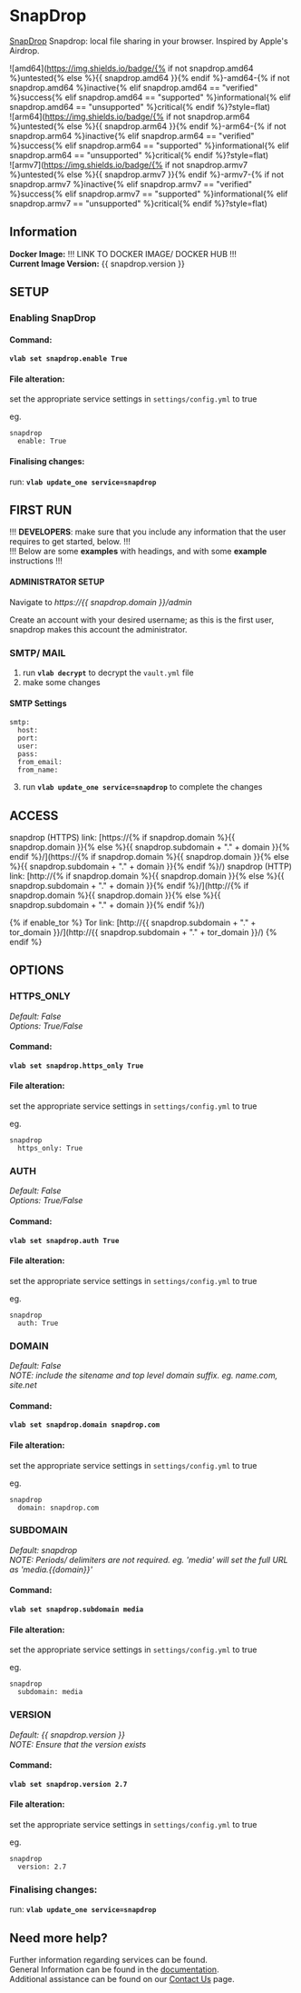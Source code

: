 # SnapDrop

[SnapDrop](https://snapdrop.net) Snapdrop: local file sharing in your browser. Inspired by Apple's Airdrop.

![amd64](https://img.shields.io/badge/{% if not snapdrop.amd64 %}untested{% else %}{{ snapdrop.amd64 }}{% endif %}-amd64-{% if not snapdrop.amd64 %}inactive{% elif snapdrop.amd64 == "verified" %}success{% elif snapdrop.amd64 == "supported" %}informational{% elif snapdrop.amd64 == "unsupported" %}critical{% endif %}?style=flat) <br>
![arm64](https://img.shields.io/badge/{% if not snapdrop.arm64 %}untested{% else %}{{ snapdrop.arm64 }}{% endif %}-arm64-{% if not snapdrop.arm64 %}inactive{% elif snapdrop.arm64 == "verified" %}success{% elif snapdrop.arm64 == "supported" %}informational{% elif snapdrop.arm64 == "unsupported" %}critical{% endif %}?style=flat) <br>
![armv7](https://img.shields.io/badge/{% if not snapdrop.armv7 %}untested{% else %}{{ snapdrop.armv7 }}{% endif %}-armv7-{% if not snapdrop.armv7 %}inactive{% elif snapdrop.armv7 == "verified" %}success{% elif snapdrop.armv7 == "supported" %}informational{% elif snapdrop.armv7 == "unsupported" %}critical{% endif %}?style=flat) <br>

## Information


**Docker Image:** !!! LINK TO DOCKER IMAGE/ DOCKER HUB !!! <br>
**Current Image Version:** {{ snapdrop.version }}

## SETUP

### Enabling SnapDrop

#### Command:

**`vlab set snapdrop.enable True`**

#### File alteration:

set the appropriate service settings in `settings/config.yml` to true

eg.
```
snapdrop
  enable: True
```

#### Finalising changes:

run: **`vlab update_one service=snapdrop`**

## FIRST RUN

!!! **DEVELOPERS**: make sure that you include any information that the user requires to get started, below. !!! <br>
!!! Below are some **examples** with headings, and with some **example** instructions !!!

#### ADMINISTRATOR SETUP

Navigate to *https://{{ snapdrop.domain }}/admin*

Create an account with your desired username; as this is the first user, snapdrop makes this account the administrator.

### SMTP/ MAIL

1. run **`vlab decrypt`** to decrypt the `vault.yml` file
2. make some changes


#### SMTP Settings
```
smtp:
  host:
  port:
  user:
  pass:
  from_email:
  from_name:
```

3. run **`vlab update_one service=snapdrop`** to complete the changes


## ACCESS

snapdrop (HTTPS) link: [https://{% if snapdrop.domain %}{{ snapdrop.domain }}{% else %}{{ snapdrop.subdomain + "." + domain }}{% endif %}/](https://{% if snapdrop.domain %}{{ snapdrop.domain }}{% else %}{{ snapdrop.subdomain + "." + domain }}{% endif %}/)
snapdrop (HTTP) link: [http://{% if snapdrop.domain %}{{ snapdrop.domain }}{% else %}{{ snapdrop.subdomain + "." + domain }}{% endif %}/](http://{% if snapdrop.domain %}{{ snapdrop.domain }}{% else %}{{ snapdrop.subdomain + "." + domain }}{% endif %}/)

{% if enable_tor %}
Tor link: [http://{{ snapdrop.subdomain + "." + tor_domain }}/](http://{{ snapdrop.subdomain + "." + tor_domain }}/)
{% endif %}

## OPTIONS

### HTTPS_ONLY
*Default: False* <br>
*Options: True/False*

#### Command:

**`vlab set snapdrop.https_only True`**

#### File alteration:

set the appropriate service settings in `settings/config.yml` to true

eg.
```
snapdrop
  https_only: True
```

### AUTH
*Default: False* <br>
*Options: True/False*

#### Command:

**`vlab set snapdrop.auth True`**

#### File alteration:

set the appropriate service settings in `settings/config.yml` to true

eg.
```
snapdrop
  auth: True
```

### DOMAIN
*Default: False* <br>
*NOTE: include the sitename and top level domain suffix. eg. name.com, site.net*

#### Command:

**`vlab set snapdrop.domain snapdrop.com`**

#### File alteration:

set the appropriate service settings in `settings/config.yml` to true

eg.
```
snapdrop
  domain: snapdrop.com
```

### SUBDOMAIN
*Default: snapdrop* <br>
*NOTE: Periods/ delimiters are not required. eg. 'media' will set the full URL as 'media.{{domain}}'*

#### Command:

**`vlab set snapdrop.subdomain media`**

#### File alteration:

set the appropriate service settings in `settings/config.yml` to true

eg.
```
snapdrop
  subdomain: media
```

### VERSION
*Default: {{  snapdrop.version  }}* <br>
*NOTE: Ensure that the version exists*

#### Command:

**`vlab set snapdrop.version 2.7`**

#### File alteration:

set the appropriate service settings in `settings/config.yml` to true

eg.
```
snapdrop
  version: 2.7
```

### Finalising changes:

run: **`vlab update_one service=snapdrop`**

## Need more help?
Further information regarding services can be found. <br>
General Information can be found in the [documentation](https://vivumlab.com/docs). <br>
Additional assistance can be found on our [Contact Us](https://vivumlab.com/docs/contact) page.
